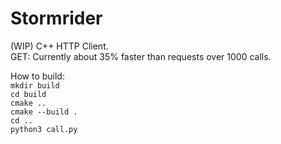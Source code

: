 # Stormrider

(WIP) C++ HTTP Client.   
GET: Currently about 35% faster than requests over 1000 calls.

How to build:   
`mkdir build`   
`cd build`    
`cmake ..`   
`cmake --build .`   
`cd ..`   
`python3 call.py`   
